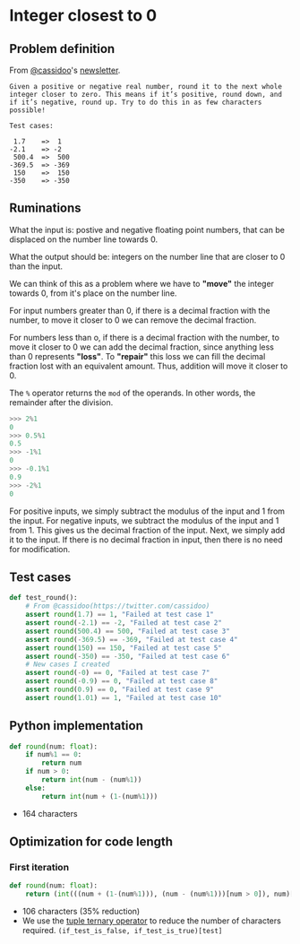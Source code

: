 # Integer closest to 0

## Problem definition

From [@cassidoo](https://twitter.com/cassidoo)'s [newsletter](https://buttondown.email/cassidoo/archive/in-a-time-of-destruction-create-something-maxine).

```text
Given a positive or negative real number, round it to the next whole integer closer to zero. This means if it’s positive, round down, and if it’s negative, round up. Try to do this in as few characters possible!

Test cases:

 1.7    =>  1
-2.1    => -2
 500.4  =>  500
-369.5  => -369
 150    =>  150
-350    => -350
```

## Ruminations

What the input is: postive and negative floating point numbers, that can be displaced on the number line towards 0.

What the output should be: integers on the number line that are closer to 0 than the input.

We can think of this as a problem where we have to **"move"** the integer towards 0, from it's place on the number line.

For input numbers greater than 0, if there is a decimal fraction with the number, to move it closer to 0 we can remove the decimal fraction.

For numbers less than o, if there is a decimal fraction with the number, to move it closer to 0 we can add the decimal fraction, since anything less than 0 represents **"loss"**. To **"repair"** this loss we can fill the decimal fraction lost with an equivalent amount. Thus, addition will move it closer to 0.

The `%` operator returns the `mod` of the operands. In other words, the remainder after the division.

```python
>>> 2%1
0
>>> 0.5%1
0.5
>>> -1%1
0
>>> -0.1%1
0.9
>>> -2%1
0
```

For positive inputs, we simply subtract the modulus of the input and 1 from the input.
For negative inputs, we subtract the modulus of the input and 1 from 1. This gives us the decimal fraction of the input. Next, we simply add it to the input.
If there is no decimal fraction in input, then there is no need for modification.

## Test cases

```python
def test_round():
    # From @cassidoo(https://twitter.com/cassidoo)
    assert round(1.7) == 1, "Failed at test case 1"
    assert round(-2.1) == -2, "Failed at test case 2"
    assert round(500.4) == 500, "Failed at test case 3"
    assert round(-369.5) == -369, "Failed at test case 4"
    assert round(150) == 150, "Failed at test case 5"
    assert round(-350) == -350, "Failed at test case 6"
    # New cases I created
    assert round(-0) == 0, "Failed at test case 7"
    assert round(-0.9) == 0, "Failed at test case 8"
    assert round(0.9) == 0, "Failed at test case 9"
    assert round(1.01) == 1, "Failed at test case 10"
```

## Python implementation

```python
def round(num: float):
    if num%1 == 0:
        return num
    if num > 0:
        return int(num - (num%1))
    else:
        return int(num + (1-(num%1)))
```

- 164 characters

## Optimization for code length

### First iteration

```python
def round(num: float):
    return (int(((num + (1-(num%1))), (num - (num%1)))[num > 0]), num)[num%1 == 0]
```

- 106 characters (35% reduction)
- We use the [tuple ternary operator](https://book.pythontips.com/en/latest/ternary_operators.html) to reduce the number of characters required. `(if_test_is_false, if_test_is_true)[test]`
